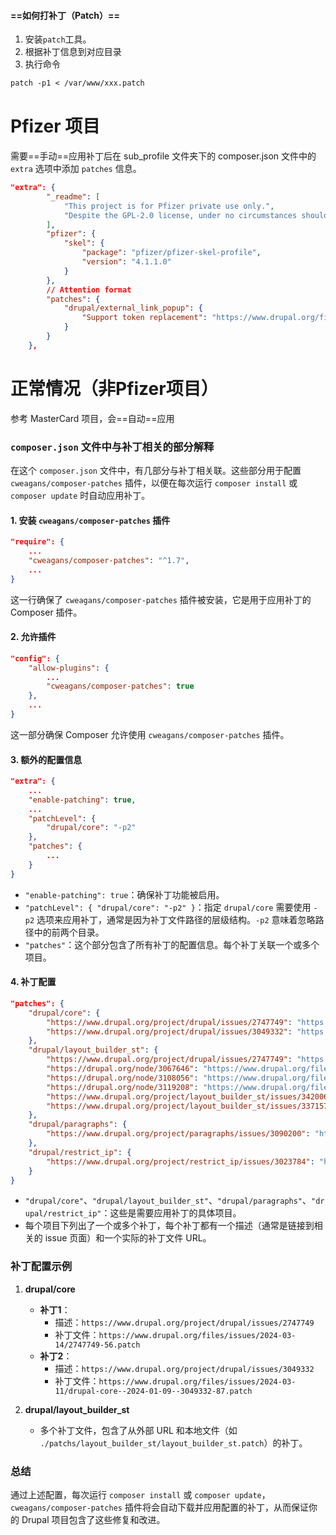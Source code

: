 #### ==如何打补丁（Patch）==
1. 安装`patch`工具。
2. 根据补丁信息到对应目录
3. 执行命令
```patch
patch -p1 < /var/www/xxx.patch
```

# Pfizer 项目
需要==手动==应用补丁后在 sub_profile 文件夹下的 composer.json 文件中的 `extra` 选项中添加 `patches` 信息。
```JSON
"extra": {
        "_readme": [
            "This project is for Pfizer private use only.",
            "Despite the GPL-2.0 license, under no circumstances should the contents of this project including code, documentation or any other file contained herein be distributed, copied, shared or transferred in electronic or other format."
        ],
        "pfizer": {
            "skel": {
                "package": "pfizer/pfizer-skel-profile",
                "version": "4.1.1.0"
            }
        },
        // Attention format
        "patches": {
            "drupal/external_link_popup": {
                "Support token replacement": "https://www.drupal.org/files/issues/2024-04-22/external-link-popup-token-replacement-3442717-2.patch"
            }
        }
    },
```
# 正常情况（非Pfizer项目）

参考 MasterCard 项目，会==自动==应用
### `composer.json` 文件中与补丁相关的部分解释

在这个 `composer.json` 文件中，有几部分与补丁相关联。这些部分用于配置 `cweagans/composer-patches` 插件，以便在每次运行 `composer install` 或 `composer update` 时自动应用补丁。

#### 1. 安装 `cweagans/composer-patches` 插件

```json
"require": {
    ...
    "cweagans/composer-patches": "^1.7",
    ...
}
```

这一行确保了 `cweagans/composer-patches` 插件被安装，它是用于应用补丁的 Composer 插件。

#### 2. 允许插件

```json
"config": {
    "allow-plugins": {
        ...
        "cweagans/composer-patches": true
    },
    ...
}
```

这一部分确保 Composer 允许使用 `cweagans/composer-patches` 插件。

#### 3. 额外的配置信息

```json
"extra": {
    ...
    "enable-patching": true,
    ...
    "patchLevel": {
        "drupal/core": "-p2"
    },
    "patches": {
        ...
    }
}
```

- `"enable-patching": true`：确保补丁功能被启用。
- `"patchLevel": { "drupal/core": "-p2" }`：指定 `drupal/core` 需要使用 `-p2` 选项来应用补丁，通常是因为补丁文件路径的层级结构。`-p2` 意味着忽略路径中的前两个目录。
- `"patches"`：这个部分包含了所有补丁的配置信息。每个补丁关联一个或多个项目。

#### 4. 补丁配置

```json
"patches": {
    "drupal/core": {
        "https://www.drupal.org/project/drupal/issues/2747749": "https://www.drupal.org/files/issues/2024-03-14/2747749-56.patch",
        "https://www.drupal.org/project/drupal/issues/3049332": "https://www.drupal.org/files/issues/2024-03-11/drupal-core--2024-01-09--3049332-87.patch"
    },
    "drupal/layout_builder_st": {
        "https://www.drupal.org/project/drupal/issues/2747749": "https://git.drupalcode.org/project/layout_builder_st/-/merge_requests/5.diff",
        "https://drupal.org/node/3067646": "https://www.drupal.org/files/issues/2020-05-15/layout_builder_st-3067646-10.patch",
        "https://drupal.org/node/3108056": "https://www.drupal.org/files/issues/2021-06-11/layout_builder_st-3108056-8.patch",
        "https://drupal.org/node/3119208": "https://www.drupal.org/files/issues/2020-12-09/layout_builder_st-more-defensive-handling-3119208-4.patch",
        "https://www.drupal.org/project/layout_builder_st/issues/3420063": "https://www.drupal.org/files/issues/2024-02-22/3420063-15.patch",
        "https://www.drupal.org/project/layout_builder_st/issues/3371578": "./patchs/layout_builder_st/layout_builder_st.patch"
    },
    "drupal/paragraphs": {
        "https://www.drupal.org/project/paragraphs/issues/3090200": "https://www.drupal.org/files/issues/2020-07-08/access-controll-issue-3090200-22.patch"
    },
    "drupal/restrict_ip": {
        "https://www.drupal.org/project/restrict_ip/issues/3023784": "https://git.drupalcode.org/project/restrict_ip/-/merge_requests/14.diff"
    }
}
```

- `"drupal/core"`、`"drupal/layout_builder_st"`、`"drupal/paragraphs"`、`"drupal/restrict_ip"`：这些是需要应用补丁的具体项目。
- 每个项目下列出了一个或多个补丁，每个补丁都有一个描述（通常是链接到相关的 issue 页面）和一个实际的补丁文件 URL。

### 补丁配置示例

1. **drupal/core**
    - **补丁1**：
      - 描述：`https://www.drupal.org/project/drupal/issues/2747749`
      - 补丁文件：`https://www.drupal.org/files/issues/2024-03-14/2747749-56.patch`
    - **补丁2**：
      - 描述：`https://www.drupal.org/project/drupal/issues/3049332`
      - 补丁文件：`https://www.drupal.org/files/issues/2024-03-11/drupal-core--2024-01-09--3049332-87.patch`

2. **drupal/layout_builder_st**
    - 多个补丁文件，包含了从外部 URL 和本地文件（如 `./patchs/layout_builder_st/layout_builder_st.patch`）的补丁。

### 总结

通过上述配置，每次运行 `composer install` 或 `composer update`，`cweagans/composer-patches` 插件将会自动下载并应用配置的补丁，从而保证你的 Drupal 项目包含了这些修复和改进。